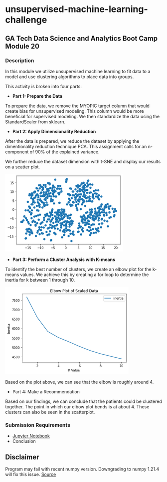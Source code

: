 # unsupervised-machine-learning-challenge
## GA Tech Data Science and Analytics Boot Camp Module 20
### Description
<p>In this module we utilize unsupervised machine learning to fit data to a model and use clustering algorithms to place data into groups.</p>

<p>This activity is broken into four parts:</p>

* <b>Part 1: Prepare the Data</b>
<p>To prepare the data, we remove the MYOPIC target column that would create bias for unsupervised modeling. This column would be more beneficial for supervised modeling. We then standardize the data using the StandardScaler from sklearn.</p>

* <b>Part 2: Apply Dimensionality Reduction</b>
<p>After the data is prepared, we reduce the dataset by applying the  dimentionality reduction technique PCA. This assignment calls for an n-component of 90% of the explained variance.</p>

<p>We further reduce the dataset dimension with t-SNE and display our results on a scatter plot.</p>

<a href="ScatterPlot.png"><img src="ScatterPlot.png"></a>

* <b>Part 3: Perform a Cluster Analysis with K-means</b>
<p>To identify the best number of clusters, we create an elbow plot for the k-means values. We achieve this by creating a for loop to determine the inertia for k between 1 through 10.</p>

<a href="ElbowPlot.png"><img src="ElbowPlot.png"></a>

<p>Based on the plot above, we can see that the elbow is roughly around 4.</p>

* Part 4: Make a Recommendation
<p>Based on our findings, we can conclude that the patients could be clustered together. The point in which our elbow plot bends is at about 4. These clusters can also be seen in the scatterplot.</p>

### Submission Requirements
* <a href="MyopiaClusters.ipynb">Jupyter Notebook</a>
* Conclusion

## Disclaimer
<p>Program may fail with recent numpy version. Downgrading to numpy 1.21.4 will fix this issue. <a href="https://stackoverflow.com/questions/71352354/sklearn-kmeans-is-not-working-as-i-only-get-nonetype-object-has-no-attribute">Source</a></p>